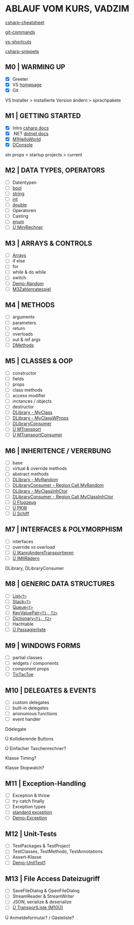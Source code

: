 # ABLAUF VOM KURS, VADZIM

[csharp-cheatsheet](CSHARP-CHEATSHEET.md)

[git-commands](GIT-COMMANDS.md)

[vs-shortcuts](VS-SHORTCUTS.md)

[csharp-snippets](CSHARP-SNIPPETS.md)

## M0 | WARMING UP

- [x] Greeter
- [x] VS [homepage](https://visualstudio.microsoft.com/de/)
- [x] Git

VS Installer > installierte Version ändern > sprachpakete

## M1 | GETTING STARTED

- [x] Intro [csharp docs](https://docs.microsoft.com/de-de/dotnet/csharp/)
- [x] .NET [dotnet docs](https://docs.microsoft.com/de-de/dotnet/api/?view=netframework-4.8)
- [x] [M1HelloWorld](../vadzim/CS-GK-VC-V/M1HelloWorld/HelloWorld.cs)
- [x] [DConsole](../vadzim/CS-GK-VC-V/Demo-Console/DConsole.cs)

sln props > startup projects > current

## M2 | DATA TYPES, OPERATORS

- [ ] Datentypen
- [ ] [bool](../vadzim/CS-GK-VC-V/Demo-bool/Dbool.cs)
- [ ] [string](../vadzim/CS-GK-VC-V/Demo-String/Dstring.cs)
- [ ] [int](../vadzim/CS-GK-VC-V/Demo-int/Dint.cs)
- [ ] [double](../vadzim/CS-GK-VC-V/Demo-double/Ddouble.cs)
- [ ] Operatoren
- [ ] Casting
- [ ] [enum](../vadzim/CS-GK-VC-V/Demo-enum/Denum.cs)
- [ ] [Ü MiniRechner](../vadzim/CS-GK-VC-V/M2MiniRechner/M2MiniRechner.cs)

## M3 | ARRAYS & CONTROLS

- [ ] [Arrays](../vadzim/CS-GK-VC-V/Demo-Array/DArray.cs)
- [ ] if else
- [ ] for
- [ ] while & do while
- [ ] switch
- [ ] [Demo-Random](../vadzim/CS-GK-VC-V/Demo-Random/DRandom.cs)
- [ ] [M3Zahlenratespiel](../vadzim/CS-GK-VC-V/M3Zufallszahl/M3Zufallszahl.cs)

## M4 | METHODS

- [ ] arguments
- [ ] parameters
- [ ] return
- [ ] overloads
- [ ] out & ref args
- [ ] [DMethods](../vadzim/CS-GK-VC-V/Demo-Methods/DMethods.cs)

## M5 | CLASSES & OOP

- [ ] constructor
- [ ] fields
- [ ] props
- [ ] class methods
- [ ] access modifier
- [ ] inctances / objects
- [ ] destructor
- [ ] [DLibrary - MyClass](../vadzim/CS-GK-VC-V/Demo-Library/MyClass.cs) <!-- der bessere Name: MyClassWFields -->
- [ ] [DLibrary - MyClassWProps](../vadzim/CS-GK-VC-V/Demo-Library/MyClassWProps.cs)
- [ ] [DLibraryConsumer](../vadzim/CS-GK-VC-V/Demo-Library-Consumer/DLibConsumer.cs)
- [ ] [Ü MTransport](../vadzim/CS-GK-VC-V/MTransport/Transport.cs)
- [ ] [Ü MTransportConsumer](../vadzim/CS-GK-VC-V/MTransport/TConsumer.cs)

## M6 | INHERITENCE / VERERBUNG

- [ ] base
- [ ] virtual & override methods
- [ ] abstract methods
- [ ] [DLibrary - MyRandom](../vadzim/CS-GK-VC-V/Demo-Library/MyRandom.cs)
- [ ] [DLibraryConsumer - Region Call MyRandom](../vadzim/CS-GK-VC-V/Demo-Library-Consumer/DLibConsumer.cs)
- [ ] [DLibrary - MyClassInhCtor](../vadzim/CS-GK-VC-V/Demo-Library/MyClassInhCtor.cs)
- [ ] [DLibraryConsumer - Region Call MyClassInhCtor](../vadzim/CS-GK-VC-V/Demo-Library-Consumer/DLibConsumer.cs)
- [ ] [Ü Flugzeug](../vadzim/CS-GK-VC-V/MTransport/Flugzeug.cs)
- [ ] [Ü PKW](../vadzim/CS-GK-VC-V/MTransport/PKW.cs)
- [ ] [Ü Schiff](../vadzim/CS-GK-VC-V/MTransport/Schiff.cs)

## M7 | INTERFACES & POLYMORPHISM

- [ ] interfaces
- [ ] override vs overload
- [ ] [Ü IKannAndereTransportieren](../vadzim/CS-GK-VC-V/MTransport/IKannAndereTransportieren.cs)
- [ ] [Ü IMitRädern](../vadzim/CS-GK-VC-V/MTransport/IMitRädern.cs)

DLibrary, DLibraryConsumer

## M8 | GENERIC DATA STRUCTURES

- [ ] [List`<T>`](../vadzim/CS-GK-VC-V/Demo-List/DList.cs)
- [ ] [Stack`<T>`](../vadzim/CS-GK-VC-V/Demo-Stack/DStack.cs)
- [ ] [Queue`<T>`](../vadzim/CS-GK-VC-V/Demo-Queue/DQueue.cs)
- [ ] [KeyValuePair`<T1, T2>`](../vadzim/CS-GK-VC-V/Demo-KeyValuePair/DKeyValuePair.cs)
- [ ] [Dictionary`<T1, T2>`](../vadzim/CS-GK-VC-V/Demo-Dictionary/DDictionary.cs)
- [ ] Hachtable
- [ ] [Ü Passagierliste](../vadzim/CS-GK-VC-V/MTransport/Flugzeug.cs)

## M9 | WINDOWS FORMS

- [ ] partial classes
- [ ] widgets / components
- [ ] component props
- [ ] [TicTacToe](../vadzim/CS-GK-VC-V/Demo-WinForm/DWinForm.cs)

## M10 | DELEGATES & EVENTS

- [ ] custom delegates
- [ ] built-in delegates
- [ ] anonumous functions
- [ ] event handler

Ddelegate

Ü Kollidierende Buttons

Ü Einfacher Taschenrechner?

Klasse Timing?

Klasse Stopwatch?

## M11 | Exception-Handling​

- [ ] Exception & throw
- [ ] try catch finally
- [ ] Exception types
- [ ] [standard exception](https://docs.microsoft.com/de-de/dotnet/standard/design-guidelines/using-standard-exception-types)
- [ ] [Demo-Exception](../vadzim/CS-GK-VC-V/Demo-Exceptions/Form1.cs)

## M12 | Unit-Tests

- [ ] TestPackages & TestProject
- [ ] TestClasses, TestMethods, TestAnnotations
- [ ] Assert-Klasse
- [ ] [Demo-UnitTest1](../vadzim/CS-GK-VC-V/Demo-UnitTests/UnitTest1.cs)

## M13 | File Access Dateizugriff​

- [ ] SaveFileDialog & OpenFileDialog
- [ ] StreamReader & StreamWriter
- [ ] JSON, serialize & deserialize 
- [ ] [Ü TransportListe (M10Ü)](../vadzim/CS-GK-VC-V/M13Serialisierung/Form1.cs)

Ü Anmeldeformular? / Gästeliste?